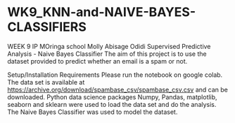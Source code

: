 # WK9_KNN-and-NAIVE-BAYES-CLASSIFIERS
WEEK 9 IP
MOringa school
Molly Abisage Odidi
Supervised Predictive Analysis - Naive Bayes Classifier
The aim of this project is to use the dataset provided to predict whether an email is a spam or not.

Setup/Installation Requirements
Please run the notebook on google colab. The data set is available at https://archive.org/download/spambase_csv/spambase_csv.csv and can be downloaded. Python data science packages Numpy, Pandas, matplotlib, seaborn and sklearn were used to load the data set and do the analysis. The Naive Bayes Classifier was used to model the dataset.

